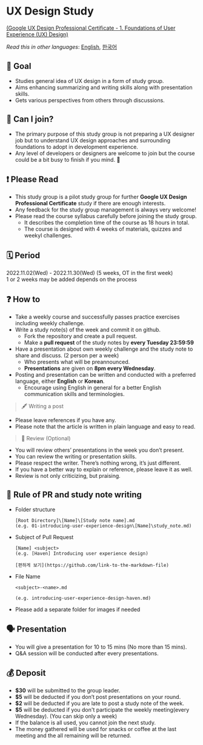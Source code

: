 # UX Design Study

[(Google UX Design Professional Certificate - 1. Foundations of User Experience (UX) Design)](https://www.coursera.org/learn/foundations-user-experience-design?specialization=google-ux-design)

*Read this in other languages*: [English](README.md), [한국어](README_ko.md)

## 📝 Goal 
- Studies general idea of UX design in a form of study group.
- Aims enhancing summarizing and writing skills along with presentation skills.
- Gets various perspectives from others through discussions.

## 🤔 Can I join?
- The primary purpose of this study group is not preparing a UX designer job but to understand UX design approaches and surrounding foundations to adopt in development experience.
- Any level of developers or designers are welcome to join but the course could be a bit busy to finish if you mind. 🥲

## ❗️ Please Read
- This study group is a pilot study group for further **Google UX Design Professional Certificate** study if there are enough interests.
- Any feedback for the study group management is always very welcome!
- Please read the course syllabus carefully before joining the study group.
  - It describes the completion time of the course as 18 hours in total.
  - The course is designed with 4 weeks of materials, quizzes and weekyl challenges.

## 🗓 Period 
2022.11.02(Wed) - 2022.11.30(Wed) (5 weeks, OT in the first week)  
1 or 2 weeks may be added depends on the process

## ❓ How to 
- Take a weekly course and successfully passes practice exercises including weekly challenge.
- Write a study note(s) of the week and commit it on github.
  - Fork the repository and create a pull request.
  - Make a **pull request** of the study notes by **every Tuesday 23:59:59**
- Have a presentation about own weekly challenge and the study note to share and discuss. (2 person per a week)
  - Who presents what will be preannounced.
  - **Presentations** are given on **8pm every Wednesday**.
- Posting and presentation can be written and conducted with a preferred language, either **English** or **Korean**.
  - Encourage using English in general for a better English communication skills and terminologies.

> 🖋 Writing a post
  - Please leave references if you have any.
  - Please note that the article is written in plain language and easy to read.

> 🔖 Review (Optional)
  - You will review others’ presentations in the week you don’t present.
  - You can review the writing or presentation skills.
  - Please respect the writer. There’s nothing wrong, it’s just different.
  - If you have a better way to explain or reference, please leave it as well.
  - Review is not only criticizing, but praising.

## 💾 Rule of PR and study note writing
- Folder structure
  ~~~
  [Root Directory]\[Name]\[Study note name].md
  (e.g. 01-introducing-user-experience-design\[Name]\study_note.md)
  ~~~


- Subject of Pull Request
  ~~~
  [Name] <subject>
  (e.g. [Haven] Introducing user experience design)

  [편하게 보기](https://github.com/link-to-the-markdown-file)
  ~~~
  

- File Name
  ~~~
  <subject>-<name>.md
  
  (e.g. introducing-user-experience-design-haven.md)
  ~~~

- Please add a separate folder for images if needed

## 🗣 Presentation 
- You will give a presentation for 10 to 15 mins (No more than 15 mins).
- Q&A session will be conducted after every presentations.

## 💰 Deposit 
- **$30** will be submitted to the group leader.
- **$5** will be deducted if you don’t post presentations on your round.
- **$2** will be deducted if you are late to post a study note of the week.
- **$5** will be deducted if you don't participate the weekly meeting(every Wednesday). (You can skip only a week)
- If the balance is all used, you cannot join the next study.
- The money gathered will be used for snacks or coffee at the last meeting and the all remaining will be returned.